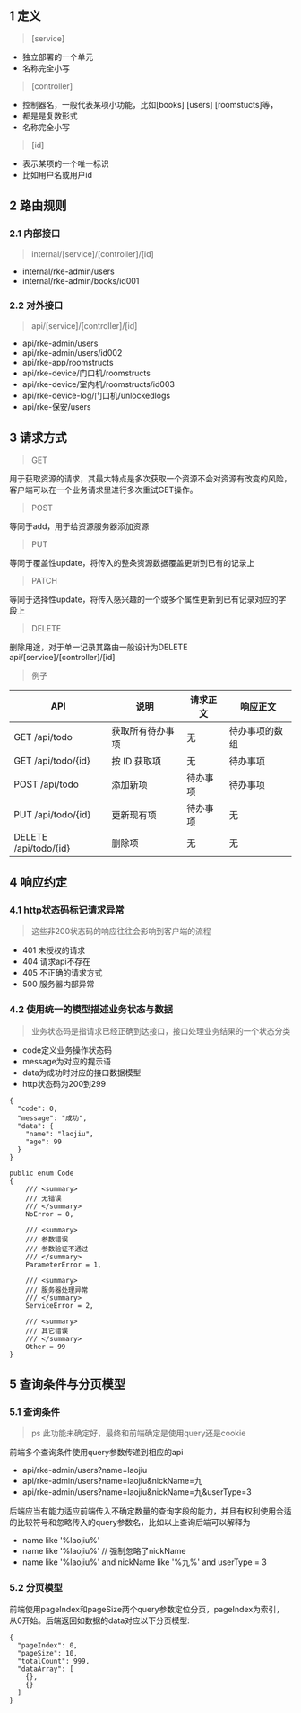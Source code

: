 ﻿## 1 定义
> [service]

* 独立部署的一个单元
* 名称完全小写
 
> [controller]

* 控制器名，一般代表某项小功能，比如[books] [users] [roomstucts]等，
* 都是是复数形式
* 名称完全小写

> [id]

* 表示某项的一个唯一标识
* 比如用户名或用户id

## 2 路由规则
### 2.1 内部接口
> internal/[service]/[controller]/[id]

* internal/rke-admin/users
* internal/rke-admin/books/id001


### 2.2 对外接口
> api/[service]/[controller]/[id]

* api/rke-admin/users
* api/rke-admin/users/id002
* api/rke-app/roomstructs
* api/rke-device/门口机/roomstructs
* api/rke-device/室内机/roomstructs/id003
* api/rke-device-log/门口机/unlockedlogs
* api/rke-保安/users


## 3 请求方式
> GET

用于获取资源的请求，其最大特点是多次获取一个资源不会对资源有改变的风险，客户端可以在一个业务请求里进行多次重试GET操作。

> POST

等同于add，用于给资源服务器添加资源

> PUT

等同于覆盖性update，将传入的整条资源数据覆盖更新到已有的记录上

> PATCH

等同于选择性update，将传入感兴趣的一个或多个属性更新到已有记录对应的字段上

> DELETE

删除用途，对于单一记录其路由一般设计为DELETE api/[service]/[controller]/[id]



>  例子

| API                     | 说明             | 请求正文 | 响应正文       |
| ----------------------- | ---------------- | -------- | -------------- |
| GET /api/todo           | 获取所有待办事项 | 无       | 待办事项的数组 |
| GET /api/todo/\{id\}    | 按 ID 获取项     | 无       | 待办事项       |
| POST /api/todo          | 添加新项         | 待办事项 | 待办事项       |
| PUT /api/todo/\{id\}    | 更新现有项       | 待办事项 | 无             |
| DELETE /api/todo/\{id\} | 删除项           | 无       | 无             |

## 4 响应约定
### 4.1 http状态码标记请求异常
> 这些非200状态码的响应往往会影响到客户端的流程

* 401 未授权的请求
* 404 请求api不存在
* 405 不正确的请求方式
* 500 服务器内部异常

### 4.2 使用统一的模型描述业务状态与数据
> 业务状态码是指请求已经正确到达接口，接口处理业务结果的一个状态分类

* code定义业务操作状态码
* message为对应的提示语
* data为成功时对应的接口数据模型
* http状态码为200到299

```
{
  "code": 0,
  "message": "成功",
  "data": {
    "name": "laojiu",
    "age": 99     
  }
}

public enum Code
{
    /// <summary>
    /// 无错误 
    /// </summary>
    NoError = 0,

    /// <summary>
    /// 参数错误
    /// 参数验证不通过
    /// </summary>
    ParameterError = 1,

    /// <summary>
    /// 服务器处理异常
    /// </summary>
    ServiceError = 2,

    /// <summary>
    /// 其它错误
    /// </summary>
    Other = 99
}
```


## 5 查询条件与分页模型

### 5.1 查询条件
> ps 此功能未确定好，最终和前端确定是使用query还是cookie

前端多个查询条件使用query参数传递到相应的api

* api/rke-admin/users?name=laojiu
* api/rke-admin/users?name=laojiu&nickName=九
* api/rke-admin/users?name=laojiu&nickName=九&userType=3

后端应当有能力适应前端传入不确定数量的查询字段的能力，并且有权利使用合适的比较符号和忽略传入的query参数名，比如以上查询后端可以解释为
* name like '%laojiu%'
* name like '%laojiu%' // 强制忽略了nickName
* name like '%laojiu%' and nickName like '%九%' and userType = 3

### 5.2 分页模型
前端使用pageIndex和pageSize两个query参数定位分页，pageIndex为索引，从0开始。后端返回如数据的data对应以下分页模型:

```
{
  "pageIndex": 0,
  "pageSize": 10,
  "totalCount": 999,
  "dataArray": [
    {},
    {}
  ]
}
```